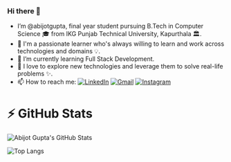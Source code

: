 ### Hi there 👋
- I’m @abijotgupta, final year student pursuing B.Tech in Computer Science 🎓 from IKG Punjab Technical University, Kapurthala 🏛.
- 👀 I'm a passionate learner who's always willing to learn and work across technologies and domains 💡.
- 🌱 I’m currently learning Full Stack Development.
- 💞️ I love to explore new technologies and leverage them to solve real-life problems ✨.
- 📫 How to reach me: 
[![LinkedIn](https://img.shields.io/badge/-Abijot_Gupta-2867B2?style=flat&logo=Linkedin&logoColor=white)](https://www.linkedin.com/in/abijot-gupta/)
[![Gmail](https://img.shields.io/badge/-Abijot_Gupta-DB4437?style=flat&logo=Gmail&logoColor=white)](mailto:abijotgupta1999@gmail.com)
[![Instagram](https://img.shields.io/badge/-abijot__gupta-833ab4?style=flat&logo=Instagram&logoColor=white)](https://www.instagram.com/abijot_gupta/)


# :zap: GitHub Stats

![Abijot Gupta's GitHub Stats](https://github-readme-stats.vercel.app/api?username=abijotgupta&show_icons=true&count_private=true)

![Top Langs](https://github-readme-stats.vercel.app/api/top-langs/?username=abijotgupta&layout=compact)
<!---
abijotgupta/abijotgupta is a ✨ special ✨ repository because its `README.md` (this file) appears on your GitHub profile.
You can click the Preview link to take a look at your changes.
--->
